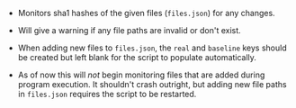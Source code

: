 - Monitors sha1 hashes of the given files (`files.json`) for any changes.

- Will give a warning if any file paths are invalid or don't exist.

- When adding new files to `files.json`, the `real` and `baseline` keys should be created but left blank for the script to populate automatically.

- As of now this will *not* begin monitoring files that are added during program execution. It shouldn't crash outright, but adding new file paths in `files.json` requires the script to be restarted.